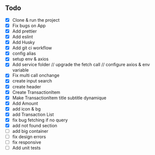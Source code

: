 ## Todo

- [x] Clone & run the project
- [x] Fix bugs on App
- [x] Add prettier
- [x] Add eslint
- [x] Add Husky
- [x] Add git ci workflow
- [x] config alias
- [x] setup env & axios
- [x] Add service folder // upgrade the fetch call // configure axios & env variable
- [x] Fix multi call onchange
- [x] create input search
- [x] create header
- [x] Create TransactionItem
- [x] Make TransactionItem title subtitle dynamique
- [x] Add Amount
- [x] add icon & bg
- [x] add Transaction List
- [x] fix bug fetching if no query
- [x] add not found section
- [ ] add big container
- [ ] fix design errors
- [ ] fix responsive
- [ ] Add unit tests
